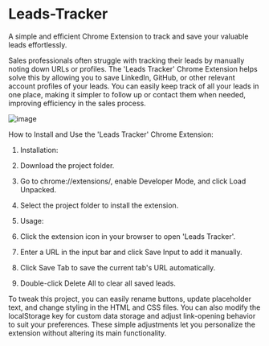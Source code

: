 # Leads-Tracker

A simple and efficient Chrome Extension to track and save your valuable leads effortlessly.

Sales professionals often struggle with tracking their leads by manually noting down URLs or profiles. The 'Leads Tracker' Chrome Extension helps solve this by allowing you to save 
LinkedIn, GitHub, or other relevant account profiles of your leads. You can easily keep track of all your leads in one place, making it simpler to follow up or contact them when needed, improving efficiency in the sales process.

![image](https://github.com/user-attachments/assets/ca39fe73-76a1-4b4a-a2a6-aeb82e451a5c)

How to Install and Use the 'Leads Tracker' Chrome Extension:

1. Installation:
1. Download the project folder.
2. Go to chrome://extensions/, enable Developer Mode, and click Load Unpacked.
3. Select the project folder to install the extension.

2. Usage:
1. Click the extension icon in your browser to open 'Leads Tracker'.
2. Enter a URL in the input bar and click Save Input to add it manually.
3. Click Save Tab to save the current tab's URL automatically.
4. Double-click Delete All to clear all saved leads.

To tweak this project, you can easily rename buttons, update placeholder text, and change styling in the HTML and CSS files. You can also modify the localStorage key for custom data storage and adjust link-opening behavior to suit your preferences. These simple adjustments let you personalize the extension without altering its main functionality.




